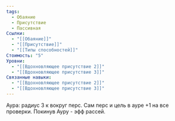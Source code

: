 ```yaml
---
tags:
  - Обаяние
  - Присутствие
  - Пассивная
Ссылки:
  - "[[Обаяние]]"
  - "[[Присутствие]]"
  - "[[Типы способностей]]"
Стоимость: "5"
Уровни:
  - "[[Вдохновляющее присутствие 2]]"
  - "[[Вдохновляющее присутствие 3]]"
Связанные навыки:
  - "[[Вдохновляющее присутствие 2]]"
  - "[[Вдохновляющее присутствие 3]]"
---
```

Аура: радиус 3 к вокруг перс. Сам перс и цель в ауре +1 на все проверки. Покинув Ауру - эфф рассей.